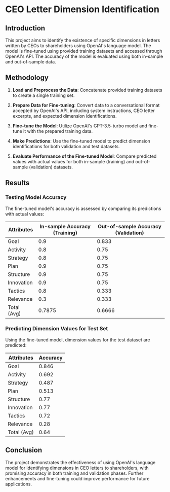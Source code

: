 # CEO Letter Dimension Identification

## Introduction

This project aims to identify the existence of specific dimensions in letters written by CEOs to shareholders using OpenAI's language model. The model is fine-tuned using provided training datasets and accessed through OpenAI's API. The accuracy of the model is evaluated using both in-sample and out-of-sample data.

## Methodology

1. **Load and Preprocess the Data**: Concatenate provided training datasets to create a single training set.
   
2. **Prepare Data for Fine-tuning**: Convert data to a conversational format accepted by OpenAI's API, including system instructions, CEO letter excerpts, and expected dimension identifications.

3. **Fine-tune the Model**: Utilize OpenAI's GPT-3.5-turbo model and fine-tune it with the prepared training data.

4. **Make Predictions**: Use the fine-tuned model to predict dimension identifications for both validation and test datasets.

5. **Evaluate Performance of the Fine-tuned Model**: Compare predicted values with actual values for both in-sample (training) and out-of-sample (validation) datasets.

## Results

### Testing Model Accuracy

The fine-tuned model's accuracy is assessed by comparing its predictions with actual values:

| Attributes   | In-sample Accuracy (Training) | Out-of-sample Accuracy (Validation) |
|--------------|-------------------------------|-------------------------------------|
| Goal         | 0.9                           | 0.833                               |
| Activity     | 0.8                           | 0.75                                |
| Strategy     | 0.8                           | 0.75                                |
| Plan         | 0.9                           | 0.75                                |
| Structure    | 0.9                           | 0.75                                |
| Innovation   | 0.9                           | 0.75                                |
| Tactics      | 0.8                           | 0.333                               |
| Relevance    | 0.3                           | 0.333                               |
| Total (Avg)  | 0.7875                        | 0.6666                              |

### Predicting Dimension Values for Test Set

Using the fine-tuned model, dimension values for the test dataset are predicted:

| Attributes | Accuracy |
|------------|----------|
| Goal       | 0.846    |
| Activity   | 0.692    |
| Strategy   | 0.487    |
| Plan       | 0.513    |
| Structure  | 0.77     |
| Innovation | 0.77     |
| Tactics    | 0.72     |
| Relevance  | 0.28     |
| Total (Avg)| 0.64     |

## Conclusion

The project demonstrates the effectiveness of using OpenAI's language model for identifying dimensions in CEO letters to shareholders, with promising accuracy in both training and validation phases. Further enhancements and fine-tuning could improve performance for future applications.
